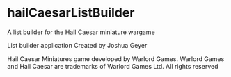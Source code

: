 # hailCaesarListBuilder
A list builder for the Hail Caesar miniature wargame 


List builder application Created by Joshua Geyer

Hail Caesar Miniatures game developed by Warlord Games. Warlord Games and Hail Caesar are trademarks of Warlord Games Ltd. All rights reserved
